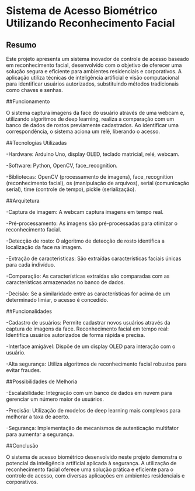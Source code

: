 # Sistema de Acesso Biométrico Utilizando Reconhecimento Facial

## Resumo

Este projeto apresenta um sistema inovador de controle de acesso baseado em reconhecimento facial, desenvolvido com o objetivo de oferecer uma solução segura e eficiente para ambientes residenciais e corporativos. A aplicação utiliza técnicas de inteligência artificial e visão computacional para identificar usuários autorizados, substituindo métodos tradicionais como chaves e senhas.

##Funcionamento

O sistema captura imagens da face do usuário através de uma webcam e, utilizando algoritmos de deep learning, realiza a comparação com um banco de dados de rostos previamente cadastrados. Ao identificar uma correspondência, o sistema aciona um relé, liberando o acesso.

##Tecnologias Utilizadas

-Hardware: Arduino Uno, display OLED, teclado matricial, relé, webcam.

-Software: Python, OpenCV, face_recognition.

-Bibliotecas: OpenCV (processamento de imagens), face_recognition (reconhecimento facial), os (manipulação de arquivos), serial (comunicação serial), time (controle de tempo), pickle (serialização).

##Arquitetura

-Captura de imagem: A webcam captura imagens em tempo real.

-Pré-processamento: As imagens são pré-processadas para otimizar o reconhecimento facial.

-Detecção de rosto: O algoritmo de detecção de rosto identifica a localização da face na imagem.

-Extração de características: São extraídas características faciais únicas para cada indivíduo.

-Comparação: As características extraídas são comparadas com as características armazenadas no banco de dados.

-Decisão: Se a similaridade entre as características for acima de um determinado limiar, o acesso é concedido.

##Funcionalidades

-Cadastro de usuários: Permite cadastrar novos usuários através da captura de imagens da face.
Reconhecimento facial em tempo real: Identifica usuários autorizados de forma rápida e precisa.

-Interface amigável: Dispõe de um display OLED para interação com o usuário.

-Alta segurança: Utiliza algoritmos de reconhecimento facial robustos para evitar fraudes.

##Possibilidades de Melhoria

-Escalabilidade: Integração com um banco de dados em nuvem para gerenciar um número maior de usuários.

-Precisão: Utilização de modelos de deep learning mais complexos para melhorar a taxa de acerto.

-Segurança: Implementação de mecanismos de autenticação multifator para aumentar a segurança.

##Conclusão

O sistema de acesso biométrico desenvolvido neste projeto demonstra o potencial da inteligência artificial aplicada à segurança. A utilização de reconhecimento facial oferece uma solução prática e eficiente para o controle de acesso, com diversas aplicações em ambientes residenciais e corporativos.
